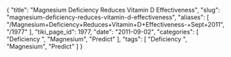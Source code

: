 {
    "title": "Magnesium Deficiency Reduces Vitamin D Effectiveness",
    "slug": "magnesium-deficiency-reduces-vitamin-d-effectiveness",
    "aliases": [
        "/Magnesium+Deficiency+Reduces+Vitamin+D+Effectiveness-+Sept+2011",
        "/1977"
    ],
    "tiki_page_id": 1977,
    "date": "2011-09-02",
    "categories": [
        "Deficiency ",
        "Magnesium",
        "Predict"
    ],
    "tags": [
        "Deficiency ",
        "Magnesium",
        "Predict"
    ]
}